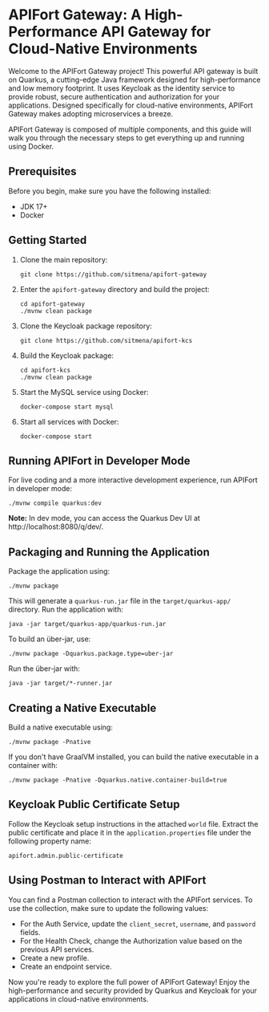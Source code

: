 # APIFort Gateway: A High-Performance API Gateway for Cloud-Native Environments

Welcome to the APIFort Gateway project! This powerful API gateway is built on Quarkus, a cutting-edge Java framework designed for high-performance and low memory footprint. It uses Keycloak as the identity service to provide robust, secure authentication and authorization for your applications. Designed specifically for cloud-native environments, APIFort Gateway makes adopting microservices a breeze.

APIFort Gateway is composed of multiple components, and this guide will walk you through the necessary steps to get everything up and running using Docker.

## Prerequisites

Before you begin, make sure you have the following installed:

- JDK 17+
- Docker

## Getting Started

1. Clone the main repository:

   ```
   git clone https://github.com/sitmena/apifort-gateway
   ```

2. Enter the `apifort-gateway` directory and build the project:

   ```
   cd apifort-gateway
   ./mvnw clean package
   ```

3. Clone the Keycloak package repository:

   ```
   git clone https://github.com/sitmena/apifort-kcs
   ```

4. Build the Keycloak package:

   ```
   cd apifort-kcs
   ./mvnw clean package
   ```

5. Start the MySQL service using Docker:

   ```
   docker-compose start mysql
   ```

6. Start all services with Docker:

   ```
   docker-compose start
   ```

## Running APIFort in Developer Mode

For live coding and a more interactive development experience, run APIFort in developer mode:

```
./mvnw compile quarkus:dev
```

**Note:** In dev mode, you can access the Quarkus Dev UI at http://localhost:8080/q/dev/.

## Packaging and Running the Application

Package the application using:

```
./mvnw package
```

This will generate a `quarkus-run.jar` file in the `target/quarkus-app/` directory. Run the application with:

```
java -jar target/quarkus-app/quarkus-run.jar
```

To build an über-jar, use:

```
./mvnw package -Dquarkus.package.type=uber-jar
```

Run the über-jar with:

```
java -jar target/*-runner.jar
```

## Creating a Native Executable

Build a native executable using:

```
./mvnw package -Pnative
```

If you don't have GraalVM installed, you can build the native executable in a container with:

```
./mvnw package -Pnative -Dquarkus.native.container-build=true
```

## Keycloak Public Certificate Setup

Follow the Keycloak setup instructions in the attached `world` file. Extract the public certificate and place it in the `application.properties` file under the following property name:

```
apifort.admin.public-certificate
```

## Using Postman to Interact with APIFort

You can find a Postman collection to interact with the APIFort services. To use the collection, make sure to update the following values:

- For the Auth Service, update the `client_secret`, `username`, and `password` fields.
- For the Health Check, change the Authorization value based on the previous API services.
- Create a new profile.
- Create an endpoint service.

Now you're ready to explore the full power of APIFort Gateway! Enjoy the high-performance and security provided by Quarkus and Keycloak for your applications in cloud-native environments.
